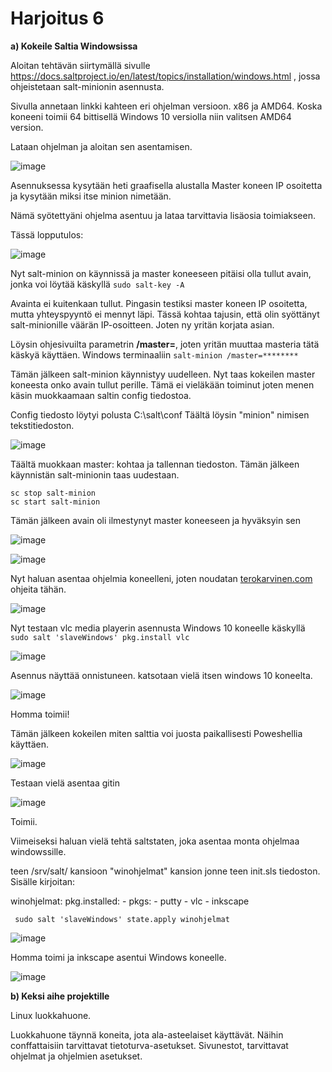 # Harjoitus 6


**a) Kokeile Saltia Windowsissa**

Aloitan tehtävän siirtymällä sivulle https://docs.saltproject.io/en/latest/topics/installation/windows.html , jossa ohjeistetaan salt-minionin asennusta.

Sivulla annetaan linkki kahteen eri ohjelman versioon. x86 ja AMD64. Koska koneeni toimii 64 bittisellä Windows 10 versiolla niin valitsen AMD64 version.

Lataan ohjelman ja aloitan sen asentamisen.

![image](https://user-images.githubusercontent.com/64984528/117869811-ef5a0680-b2a3-11eb-9eda-19078e546766.png)

Asennuksessa kysytään heti graafisella alustalla Master koneen IP osoitetta ja kysytään miksi itse minion nimetään.

Nämä syötettyäni ohjelma asentuu ja lataa tarvittavia lisäosia toimiakseen.

Tässä lopputulos:

![image](https://user-images.githubusercontent.com/64984528/117870196-74ddb680-b2a4-11eb-8a48-5d6aba3a62a2.png)

Nyt salt-minion on käynnissä ja master koneeseen pitäisi olla tullut avain, jonka voi löytää käskyllä ```sudo salt-key -A```

Avainta ei kuitenkaan tullut. Pingasin testiksi master koneen IP osoitetta, mutta yhteyspyyntö ei mennyt läpi. Tässä kohtaa tajusin, että olin syöttänyt salt-minionille väärän IP-osoitteen. Joten ny yritän korjata asian.

Löysin ohjesivuilta parametrin **/master=**, joten yritän muuttaa masteria tätä käskyä käyttäen. Windows terminaaliin ```salt-minion /master=********```

Tämän jälkeen salt-minion käynnistyy uudelleen. Nyt taas kokeilen master koneesta onko avain tullut perille. Tämä ei vieläkään toiminut joten menen käsin muokkaamaan saltin config tiedostoa.

Config tiedosto löytyi polusta C:\salt\conf  Täältä löysin "minion" nimisen tekstitiedoston. 

![image](https://user-images.githubusercontent.com/64984528/117872204-16fe9e00-b2a7-11eb-9f80-91bc163f2136.png)

Täältä muokkaan master: kohtaa ja tallennan tiedoston. Tämän jälkeen käynnistän salt-minionin taas uudestaan.

```
sc stop salt-minion
sc start salt-minion
```

Tämän jälkeen avain oli ilmestynyt master koneeseen ja hyväksyin sen

![image](https://user-images.githubusercontent.com/64984528/117872777-c20f5780-b2a7-11eb-9183-c7178a8ed753.png)

![image](https://user-images.githubusercontent.com/64984528/117873016-00a51200-b2a8-11eb-8338-7e7049898710.png)


Nyt haluan asentaa ohjelmia koneelleni, joten noudatan [terokarvinen.com](http://terokarvinen.com/2018/control-windows-with-salt/index.html) ohjeita tähän.


![image](https://user-images.githubusercontent.com/64984528/117875404-ca1cc680-b2aa-11eb-9f3b-0dec536913a2.png)


Nyt testaan vlc media playerin asennusta Windows 10 koneelle käskyllä ```sudo salt 'slaveWindows' pkg.install vlc```

![image](https://user-images.githubusercontent.com/64984528/117875691-241d8c00-b2ab-11eb-88ff-685d3c50a934.png)

Asennus näyttää onnistuneen. katsotaan vielä itsen windows 10 koneelta.

![image](https://user-images.githubusercontent.com/64984528/117875817-4911ff00-b2ab-11eb-8f8f-df04edf444eb.png)

Homma toimii!

Tämän jälkeen kokeilen miten salttia voi juosta paikallisesti Poweshellia käyttäen.

![image](https://user-images.githubusercontent.com/64984528/117876291-df462500-b2ab-11eb-85d5-308624703feb.png)

Testaan vielä asentaa gitin

![image](https://user-images.githubusercontent.com/64984528/117876471-17e5fe80-b2ac-11eb-8a3a-594b326c0b9a.png)


Toimii.

Viimeiseksi haluan vielä tehtä saltstaten, joka asentaa monta ohjelmaa windowssille.

teen /srv/salt/ kansioon "winohjelmat" kansion jonne teen init.sls tiedoston.
Sisälle kirjoitan:

  winohjelmat:
    pkg.installed:
      - pkgs:
        - putty
        - vlc
        - inkscape


``` sudo salt 'slaveWindows' state.apply winohjelmat```

![image](https://user-images.githubusercontent.com/64984528/117877760-9e4f1000-b2ad-11eb-8f48-794454e4b60e.png)

Homma toimi ja inkscape asentui Windows koneelle.

![image](https://user-images.githubusercontent.com/64984528/117877935-dc4c3400-b2ad-11eb-9360-0c65dd7d180e.png)


**b) Keksi aihe projektille**

Linux luokkahuone.

Luokkahuone täynnä koneita, jota ala-asteelaiset käyttävät. Näihin conffattaisiin tarvittavat tietoturva-asetukset. Sivunestot, tarvittavat ohjelmat ja ohjelmien asetukset.


